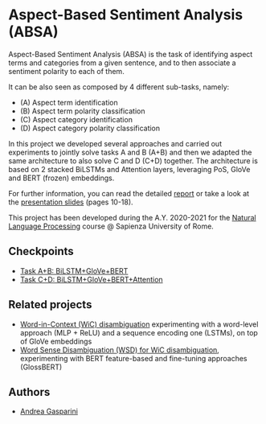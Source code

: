 # Aspect-Based Sentiment Analysis (ABSA)

Aspect-Based Sentiment Analysis (ABSA) is the task of identifying aspect terms and categories from a given sentence, and to then associate a sentiment polarity to each of them.

It can be also seen as composed by 4 different sub-tasks, namely:
- (A) Aspect term identification
- (B) Aspect term polarity classification
- (C) Aspect category identification
- (D) Aspect category polarity classification

In this project we developed several approaches and carried out experiments to jointly solve tasks A and B (A+B) and then we adapted the same architecture to also solve C and D (C+D) together. The architecture is based on 2 stacked BiLSTMs and Attention layers, leveraging PoS, GloVe and BERT (frozen) embeddings.

For further information, you can read the detailed [report](report.pdf) or take a look at the [presentation slides](presentation.pdf) (pages 10-18).

This project has been developed during the A.Y. 2020-2021 for the [Natural Language Processing](http://naviglinlp.blogspot.com/2021/) course @ Sapienza University of Rome.

## Checkpoints

- [Task A+B: BiLSTM+GloVe+BERT](https://drive.google.com/file/d/13FrSTadwGsH0QJaxvmnMnQ39KVy__C3I/view?usp=sharing)
- [Task C+D: BiLSTM+GloVe+BERT+Attention](https://drive.google.com/file/d/1jm_zCrtQwPUnT5vLoTvhETuh2ZpCVy7w/view?usp=sharing)

## Related projects

- [Word-in-Context (WiC) disambiguation](https://github.com/andrea-gasparini/nlp-word-in-context-disambiguation) experimenting with a word-level approach (MLP + ReLU) and a sequence encoding one (LSTMs), on top of GloVe embeddings
- [Word Sense Disambiguation (WSD) for WiC disambiguation](https://github.com/andrea-gasparini/nlp-word-sense-disambiguation-wic-data), experimenting with BERT feature-based and fine-tuning approaches (GlossBERT)

## Authors

- [Andrea Gasparini](https://github.com/andrea-gasparini)

<!--

# NLP-2021: Second Homework
This is the second homework of the NLP 2021 course at Sapienza University of Rome.

#### Instructor
* **Roberto Navigli**
	* Webpage: http://wwwusers.di.uniroma1.it/~navigli/

#### Teaching Assistants
* **Cesare Campagnano**
* **Pere-Lluís Huguet Cabot**

#### Course Info
* http://naviglinlp.blogspot.com/

## Requirements

* Ubuntu distribution
	* Either 19.10 or the current LTS are perfectly fine
	* If you do not have it installed, please use a virtual machine (or install it as your secondary OS). Plenty of tutorials online for this part
* [conda](https://docs.conda.io/projects/conda/en/latest/index.html), a package and environment management system particularly used for Python in the ML community

## Notes
Unless otherwise stated, all commands here are expected to be run from the root directory of this project

## Setup Environment

As mentioned in the slides, differently from previous years, this year we will be using Docker to remove any issue pertaining your code runnability. If test.sh runs
on your machine (and you do not edit any uneditable file), it will run on ours as well; we cannot stress enough this point.

Please note that, if it turns out it does not run on our side, and yet you claim it run on yours, the **only explanation** would be that you edited restricted files, 
messing up with the environment reproducibility: regardless of whether or not your code actually runs on your machine, if it does not run on ours, 
you will be failed automatically. **Only edit the allowed files**.

To run *test.sh*, we need to perform two additional steps:
* Install Docker
* Setup a client

For those interested, *test.sh* essentially setups a server exposing your model through a REST Api and then queries this server, evaluating your model.

### Install Docker

```
curl -fsSL get.docker.com -o get-docker.sh
sudo sh get-docker.sh
rm get-docker.sh
sudo usermod -aG docker $USER
```

Unfortunately, for the latter command to have effect, you need to **logout** and re-login. **Do it** before proceeding. For those who might be
unsure what *logout* means, simply reboot your Ubuntu OS.

### Setup Client

Your model will be exposed through a REST server. In order to call it, we need a client. The client has already been written
(the evaluation script) but it needs some dependecies to run. We will be using conda to create the environment for this client.

```
conda create -n nlp2021-hw2 python=3.7
conda activate nlp2021-hw2
pip install -r requirements.txt
```

## Run

*test.sh* is a simple bash script. To run it:

```
conda activate nlp2021-hw2
bash test.sh data/restaurants_dev.json
```

Actually, you can replace *data/dev.jsonl* to point to a different file, as far as the target file has the same format.

If you hadn't changed *hw2/stud/model.py* yet when you run test.sh, the scores you just saw describe how a random baseline
behaves. To have *test.sh* evaluate your model, follow the instructions in the slide.
-->
